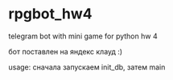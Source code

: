 # rpgbot_hw4
telegram bot with mini game for python hw 4

бот поставлен на яндекс клауд :)

usage: сначала запускаем init_db, затем main
